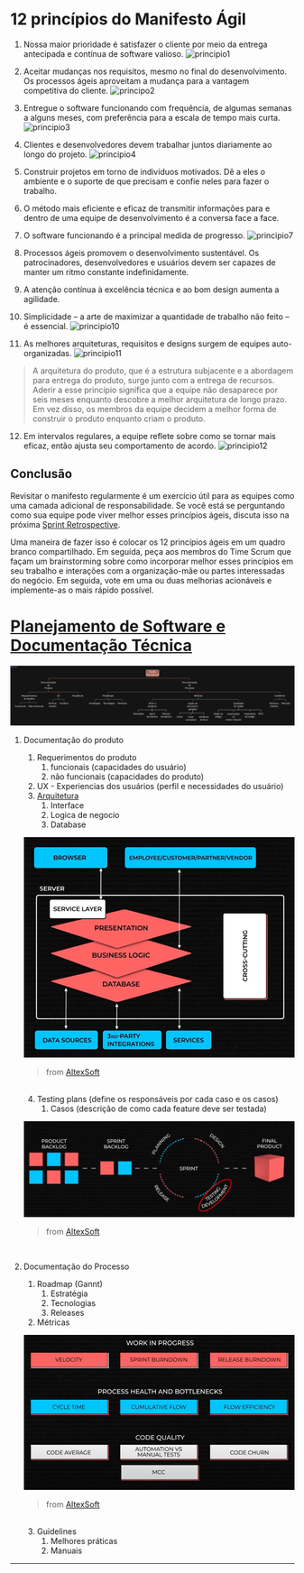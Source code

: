 # 12 princípios do Manifesto Ágil

1. Nossa maior prioridade é satisfazer o cliente por meio da entrega antecipada e contínua de software valioso. ![principio1]( https://scrumorg-website-prod.s3.amazonaws.com/drupal/inline-images/Henrik.png)

2. Aceitar mudanças nos requisitos, mesmo no final do desenvolvimento. Os processos ágeis aproveitam a mudança para a vantagem competitiva do cliente. ![principo2]( https://scrumorg-website-prod.s3.amazonaws.com/drupal/inline-images/cone-of-uncertainty.png)

3. Entregue o software funcionando com frequência, de algumas semanas a alguns meses, com preferência para a escala de tempo mais curta. ![principio3]( https://scrumorg-website-prod.s3.amazonaws.com/drupal/inline-images/Hexagon.png)

4. Clientes e desenvolvedores devem trabalhar juntos diariamente ao longo do projeto. ![principio4]( https://scrumorg-website-prod.s3.amazonaws.com/drupal/inline-images/ComparingEvolutions-colorblindinclusive.png)

5. Construir projetos em torno de indivíduos motivados. Dê a eles o ambiente e o suporte de que precisam e confie neles para fazer o trabalho.

6. O método mais eficiente e eficaz de transmitir informações para e dentro de uma equipe de desenvolvimento é a conversa face a face.

7. O software funcionando é a principal medida de progresso. ![principio7]( https://scrumorg-website-prod.s3.amazonaws.com/drupal/inline-images/Done_1.png)

8. Processos ágeis promovem o desenvolvimento sustentável. Os patrocinadores, desenvolvedores e usuários devem ser capazes de manter um ritmo constante indefinidamente.

9. A atenção contínua à excelência técnica e ao bom design aumenta a agilidade.

10. Simplicidade – a arte de maximizar a quantidade de trabalho não feito – é essencial. ![principio10]( https://scrumorg-website-prod.s3.amazonaws.com/drupal/inline-images/FocusOnThis.png)

11. As melhores arquiteturas, requisitos e designs surgem de equipes auto-organizadas. ![principio11]( https://scrumorg-website-prod.s3.amazonaws.com/drupal/inline-images/Architecture-Image.png)

>A arquitetura do produto, que é a estrutura subjacente e a abordagem para entrega do produto, surge junto com a entrega de recursos. Aderir a esse princípio significa que a equipe não desaparece por seis meses enquanto descobre a melhor arquitetura de longo prazo. Em vez disso, os membros da equipe decidem a melhor forma de construir o produto enquanto criam o produto.

12. Em intervalos regulares, a equipe reflete sobre como se tornar mais eficaz, então ajusta seu comportamento de acordo. ![principio12]( https://scrumorg-website-prod.s3.amazonaws.com/drupal/inline-images/Retrospective-board.png)

## Conclusão
Revisitar o manifesto regularmente é um exercício útil para as equipes como uma camada adicional de responsabilidade. Se você está se perguntando como sua equipe pode viver melhor esses princípios ágeis, discuta isso na próxima [Sprint Retrospective](https://www.scrum.org/resources/blog/ideas-scrums-sprint-retrospective-event).

<p>Uma maneira de fazer isso é colocar os 12 princípios ágeis em um quadro branco compartilhado. Em seguida, peça aos membros do Time Scrum que façam um brainstorming sobre como incorporar melhor esses princípios em seu trabalho e interações com a organização-mãe ou partes interessadas do negócio. Em seguida, vote em uma ou duas melhorias acionáveis e implemente-as o mais rápido possível.</p>

# [Planejamento de Software e Documentação Técnica](https://www.youtube.com/watch?v=2qlcY9LkFik)

![Estrutura text](src/gestao-documental.jpg)

1.	Documentação do produto
    1.	Requerimentos do produto
        1.	 funcionais (capacidades do usuário)
        2.	não funcionais (capacidades do produto)
    2.	UX - Experiencias dos usuários (perfil e necessidades do usuário)
    3.	[Arquitetura](https://www.youtube.com/watch?v=BrT3AO8bVQY)</br>
        1.	Interface
        2.	Logica de negocio
        3.	Database

    ![Arquitetura](src/arquit.png)
    >from [AltexSoft]( https://www.youtube.com/@AltexSoft)
    </br>

    4.	Testing plans (define os responsáveis por cada caso e os casos)
        1.	Casos (descrição de como cada feature deve ser testada)

    ![Etapas do processo](src/processo.png)
    >from [AltexSoft]( https://www.youtube.com/@AltexSoft)
    </br>

2.	Documentação do Processo
    1.	Roadmap (Gannt)
        1.	Estratégia 
        2.	Tecnologias
        3.	Releases
    2.	Métricas

    ![Métricas](src/metricas.png)
    >from [AltexSoft]( https://www.youtube.com/@AltexSoft)
    </br>

    3.	Guidelines
        1.	Melhores práticas
        2.	Manuais

---
